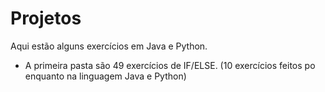 # Projetos
Aqui estão alguns exercícios em Java e Python.

* A primeira pasta são 49 exercícios de IF/ELSE. (10 exercícios feitos po enquanto na linguagem Java e Python)






